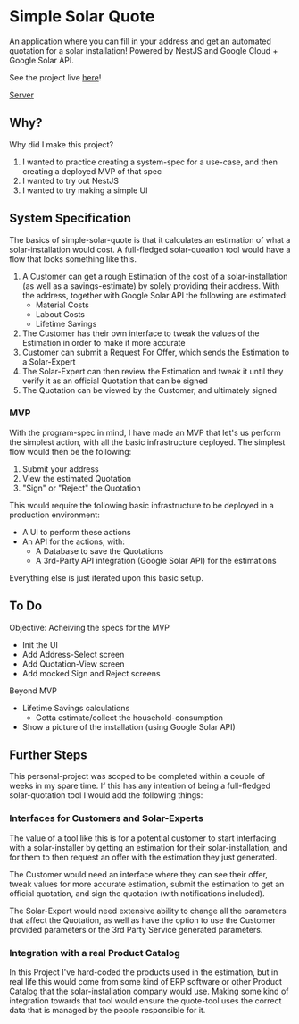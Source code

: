 # Simple Solar Quote

An application where you can fill in your address and get an automated quotation for a solar installation! Powered by NestJS and Google Cloud + Google Solar API.

See the project live [here](https://solar-quote-byrw63ghha-lz.a.run.app)!

[Server](./server/)

## Why?

Why did I make this project?

1. I wanted to practice creating a system-spec for a use-case, and then creating a deployed MVP of that spec
2. I wanted to try out NestJS
3. I wanted to try making a simple UI

## System Specification

The basics of simple-solar-quote is that it calculates an estimation of what a solar-installation would cost. A full-fledged solar-quoation tool would have a flow that looks something like this.

1. A Customer can get a rough Estimation of the cost of a solar-installation (as well as a savings-estimate) by solely providing their address. With the address, together with Google Solar API the following are estimated:
   - Material Costs
   - Labout Costs
   - Lifetime Savings
2. The Customer has their own interface to tweak the values of the Estimation in order to make it more accurate
3. Customer can submit a Request For Offer, which sends the Estimation to a Solar-Expert
4. The Solar-Expert can then review the Estimation and tweak it until they verify it as an official Quotation that can be signed
5. The Quotation can be viewed by the Customer, and ultimately signed

### MVP

With the program-spec in mind, I have made an MVP that let's us perform the simplest action, with all the basic infrastructure deployed. The simplest flow would then be the following:

1. Submit your address
2. View the estimated Quotation
3. "Sign" or "Reject" the Quotation

This would require the following basic infrastructure to be deployed in a production environment:

- A UI to perform these actions
- An API for the actions, with:
  - A Database to save the Quotations
  - A 3rd-Party API integration (Google Solar API) for the estimations

Everything else is just iterated upon this basic setup.

## To Do

Objective: Acheiving the specs for the MVP

- Init the UI
- Add Address-Select screen
- Add Quotation-View screen
- Add mocked Sign and Reject screens

Beyond MVP

- Lifetime Savings calculations
  - Gotta estimate/collect the household-consumption
- Show a picture of the installation (using Google Solar API)

## Further Steps

This personal-project was scoped to be completed within a couple of weeks in my spare time. If this has any intention of being a full-fledged solar-quotation tool I would add the following things:

### Interfaces for Customers and Solar-Experts

The value of a tool like this is for a potential customer to start interfacing with a solar-installer by getting an estimation for their solar-installation, and for them to then request an offer with the estimation they just generated.

The Customer would need an interface where they can see their offer, tweak values for more accurate estimation, submit the estimation to get an official quotation, and sign the quotation (with notifications included).

The Solar-Expert would need extensive ability to change all the parameters that affect the Quotation, as well as have the option to use the Customer provided parameters or the 3rd Party Service generated parameters.

### Integration with a real Product Catalog

In this Project I've hard-coded the products used in the estimation, but in real life this would come from some kind of ERP software or other Product Catalog that the solar-installation company would use. Making some kind of integration towards that tool would ensure the quote-tool uses the correct data that is managed by the people responsible for it.

